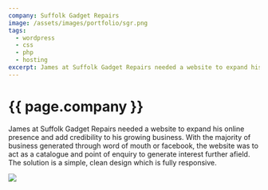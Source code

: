 ```yaml
---
company: Suffolk Gadget Repairs
image: /assets/images/portfolio/sgr.png
tags: 
  - wordpress
  - css
  - php
  - hosting
excerpt: James at Suffolk Gadget Repairs needed a website to expand his online presence and add credibility to his growing business.
---
```

# {{ page.company }}

James at Suffolk Gadget Repairs needed a website to expand his online presence and add credibility to his growing business.
With the majority of business generated through word of mouth or facebook, the website was to act as a catalogue and point of enquiry to generate interest further afield. 
The solution is a simple, clean design which is fully responsive. 

<img class="responsive-image" src="{{ page.image }}"/>